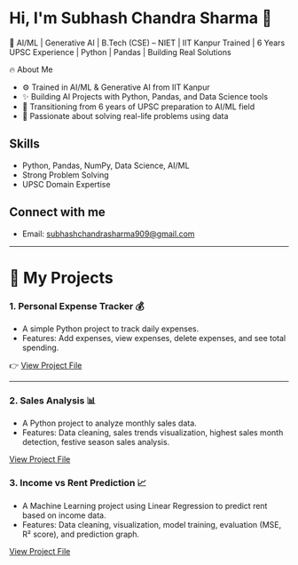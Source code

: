 # Hi, I'm Subhash Chandra Sharma 👋

🚀 AI/ML | Generative AI | B.Tech (CSE) – NIET | IIT Kanpur Trained | 6 Years UPSC Experience | Python | Pandas | Building Real Solutions

🔥 About Me
- ⚙️ Trained in AI/ML & Generative AI from IIT Kanpur
- ✨ Building AI Projects with Python, Pandas, and Data Science tools
- 🎯 Transitioning from 6 years of UPSC preparation to AI/ML field
- 🚀 Passionate about solving real-life problems using data

## Skills
- Python, Pandas, NumPy, Data Science, AI/ML
- Strong Problem Solving
- UPSC Domain Expertise

## Connect with me
- Email: subhashchandrasharma909@gmail.com

---

# 📂 My Projects

### 1. Personal Expense Tracker 💰
- A simple Python project to track daily expenses.
- Features: Add expenses, view expenses, delete expenses, and see total spending.

👉 [View Project File](./PERSONAL_EXPENSE_TRACKER.py)

---

### 2. Sales Analysis 📊
- A Python project to analyze monthly sales data.
- Features: Data cleaning, sales trends visualization, highest sales month detection, festive season sales analysis.

[View Project File](https://github.com/subbhaaash/sales-analysis/blob/main/Sales_Analysis_Project.ipynb)


### 3. Income vs Rent Prediction 📈
- A Machine Learning project using Linear Regression to predict rent based on income data.
- Features: Data cleaning, visualization, model training, evaluation (MSE, R² score), and prediction graph.

[View Project File](https://github.com/subbhaaash/Income-vs-Rent-ML/blob/main/Income-vs-RENT-ML.ipynb)





  



<!--
**subbhaaash/subbhaaash** is a ✨ _special_ ✨ repository because its `README.md` (this file) appears on your GitHub profile.

Here are some ideas to get you started:

- 🔭 I’m currently working on ...
- 🌱 I’m currently learning ...
- 👯 I’m looking to collaborate on ...
- 🤔 I’m looking for help with ...
- 💬 Ask me about ...
- 📫 How to reach me: ...
- 😄 Pronouns: ...
- ⚡ Fun fact: ...
-->

